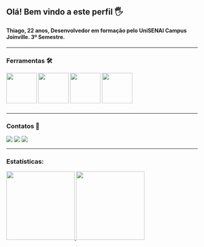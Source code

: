 ## Olá! Bem vindo a este perfil 🖐
#### Thiago, 22 anos, Desenvolvedor em formação pelo UniSENAI Campus Joinville. 3º Semestre.
---
### Ferramentas 🛠

<img src="https://cdn.jsdelivr.net/gh/devicons/devicon/icons/git/git-original-wordmark.svg" width="80" height="80"/> <img src="https://cdn.jsdelivr.net/gh/devicons/devicon/icons/java/java-original-wordmark.svg" width="80" height="80"/> <img src="https://cdn.jsdelivr.net/gh/devicons/devicon/icons/html5/html5-original-wordmark.svg" width="80" height="80"/> <img src="https://cdn.jsdelivr.net/gh/devicons/devicon/icons/photoshop/photoshop-plain.svg" width="80" height="80"/>
###
---
### Contatos 📩

<div>
<a href="https://instagram.com/mauesk" target="_blank"><img src="https://img.shields.io/badge/-Instagram-%23E4405F?style=for-the-badge&logo=instagram&logoColor=white" target="_blank"></a>
<a href = "mauesckt@gmail.com"><img src="https://img.shields.io/badge/Gmail-D14836?style=for-the-badge&logo=gmail&logoColor=white" target="_blank"></a>
<a href="https://www.linkedin.com/in/thiago-mauesck-lima" target="_blank"><img src="https://img.shields.io/badge/-LinkedIn-%230077B5?style=for-the-badge&logo=linkedin&logoColor=white" target="_blank"></a>   
</div>

---
### Estatísticas:

<div>
<a href="https://github.com/mauesck">
<img height="180em" src="https://github-readme-stats.vercel.app/api/top-langs/?username=mauesck&layout=compact&langs_count=7&theme=dracula"/>
<img height="180em" src="https://github-readme-stats.vercel.app/api?username=mauesck&show_icons=true&theme=dracula&include_all_commits=true&count_private=true"/>
</div>
